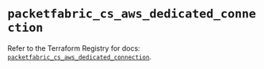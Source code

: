 # `packetfabric_cs_aws_dedicated_connection`

Refer to the Terraform Registry for docs: [`packetfabric_cs_aws_dedicated_connection`](https://registry.terraform.io/providers/packetfabric/packetfabric/1.9.3/docs/resources/cs_aws_dedicated_connection).
